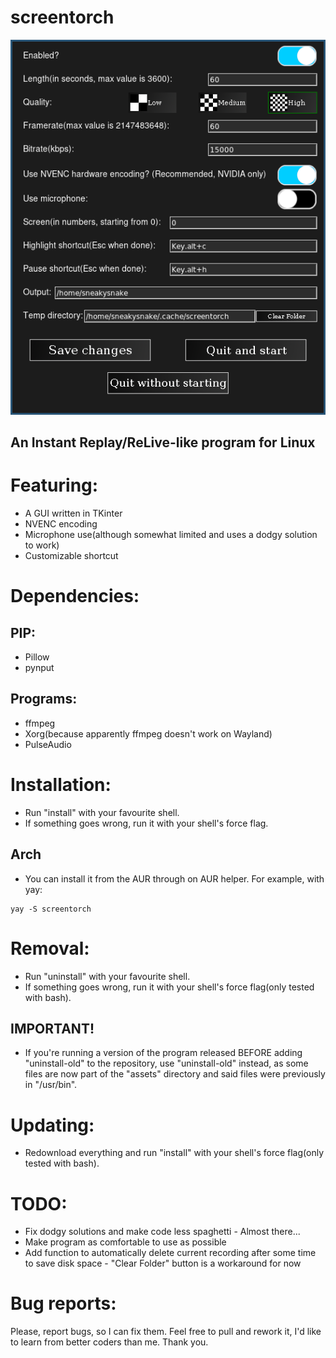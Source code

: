 # screentorch
![](assets/demo.png)
## An Instant Replay/ReLive-like program for Linux

# Featuring:
- A GUI written in TKinter
- NVENC encoding
- Microphone use(although somewhat limited and uses a dodgy solution to work)
- Customizable shortcut

# Dependencies:
## PIP:
- Pillow
- pynput
## Programs:
- ffmpeg
- Xorg(because apparently ffmpeg doesn't work on Wayland)
- PulseAudio

# Installation:
- Run "install" with your favourite shell.
- If something goes wrong, run it with your shell's force flag.
## Arch
- You can install it from the AUR through on AUR helper. For example, with yay:
```
yay -S screentorch
```

# Removal:
- Run "uninstall" with your favourite shell.
- If something goes wrong, run it with your shell's force flag(only tested with bash).
## IMPORTANT!
- If you're running a version of the program released BEFORE adding "uninstall-old" to the repository, use "uninstall-old" instead, as some files are now part of the "assets" directory and said files were previously in "/usr/bin".

# Updating:
- Redownload everything and run "install" with your shell's force flag(only tested with bash).

# TODO:
- Fix dodgy solutions and make code less spaghetti - Almost there...
- Make program as comfortable to use as possible
- Add function to automatically delete current recording after some time to save disk space - "Clear Folder" button is a workaround for now

# Bug reports:
Please, report bugs, so I can fix them. Feel free to pull and rework it, I'd like to learn from better coders than me. Thank you.
